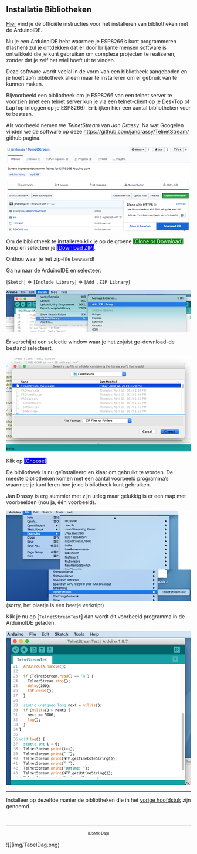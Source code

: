 ## Installatie Bibliotheken

<a href="https://www.arduino.cc/en/guide/libraries" target="_blank">
Hier</a>
vind je de officiële instructies
voor het installeren van bibliotheken met de ArduinoIDE.

Nu je een ArduinoIDE hebt waarmee je ESP8266’s kunt programmeren (flashen) zul je 
ontdekken dat er door briljante mensen software is ontwikkeld die je kunt 
gebruiken om complexe projecten te realiseren, zonder dat je zelf het wiel 
hoeft uit te vinden.

Deze software wordt veelal in de vorm van een bibliotheek aangeboden en je 
hoeft zo’n bibliotheek alleen maar te installeren om er gebruik van te kunnen maken.

Bijvoorbeeld een bibliotheek om je ESP8266 van een telnet server te voorzien (met 
een telnet server kun je via een telnet-client op je DeskTop of LapTop inloggen op 
je ESP8266). Er blijken hier een aantal bibliotheken voor te bestaan. 

Als voorbeeld nemen we *TelnetStream* van *Jan Drassy*. Na wat Googelen vinden we de 
software op deze
<a href="https://github.com/jandrassy/TelnetStream/" target="_blanl">
https://github.com/jandrassy/TelnetStream/</a>
github pagina. 

![](img/DownloadTelnet.png)

Om de bibliotheek te installeren klik je op de groene 
<span style="background: green; color: white;">[Clone or Download]</span>
knop en selecteer je 
<span style="background: blue; color: white;">[Download ZIP]</span>.

Onthou waar je het zip-file bewaard!

Ga nu naar de ArduinoIDE en selecteer:

[`Sketch`] => [`Include Library`] => [`Add .ZIP Library`]

![](img/IDE_Add_Lib_Zip.png)

Er verschijnt een selectie window waar je het zojuist ge-download-de bestand selecteert.

![](img/IDE_Install_Lib_Zip.png)

Klik op <span style="background: blue; color: white;">[Choose]</span>.

De bibliotheek is nu geïnstalleerd en klaar om gebruikt te worden. De meeste 
bibliotheken komen met een aantal voorbeeld programma’s waarmee je kunt leren 
hoe je de bibliotheek kunt gebruiken.

Jan Drassy is erg summier met zijn uitleg maar gelukkig is 
er een map met voorbeelden (nou ja, één voorbeeld). 

![](img/TelnetExample.png)
(sorry, het plaatje is een beetje verknipt)

Klik je nu op [`TelnetStreamTest`] dan wordt dit voorbeeld programma 
in de ArduinoIDE geladen.

![](img/TelnetTestProg.png)

---
Installeer op dezelfde manier de bibliotheken die in het [vorige hoofdstuk](benodigdeBibliotheken.md)
zijn genoemd.

<br>

---
<center style="font-size: 70%">[DSMR-Dag]</center><br>
![](img/TabelDag.png)

